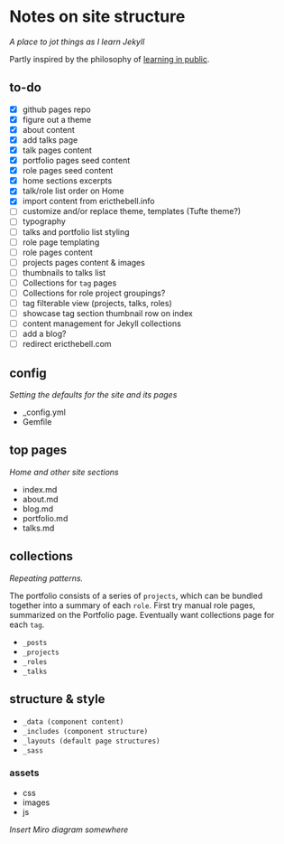 # Notes on site structure

*A place to jot things as I learn Jekyll*

Partly inspired by the philosophy of [learning in public](https://www.swyx.io/learn-in-public/).

## to-do

- [x] github pages repo
- [x] figure out a theme
- [x] about content
- [x] add talks page
- [x] talk pages content
- [x] portfolio pages seed content
- [x] role pages seed content
- [x] home sections excerpts
- [x] talk/role list order on Home
- [x] import content from ericthebell.info
- [ ] customize and/or replace theme, templates (Tufte theme?)
- [ ] typography
- [ ] talks and portfolio list styling
- [ ] role page templating
- [ ] role pages content
- [ ] projects pages content & images
- [ ] thumbnails to talks list
- [ ] Collections for `tag` pages
- [ ] Collections for role project groupings?
- [ ] tag filterable view (projects, talks, roles)
- [ ] showcase tag section thumbnail row on index
- [ ] content management for Jekyll collections
- [ ] add a blog?
- [ ] redirect ericthebell.com

## config

*Setting the defaults for the site and its pages*

- _config.yml
- Gemfile

## top pages

*Home and other site sections*

- index.md
- about.md
- blog.md
- portfolio.md
- talks.md

## collections

*Repeating patterns.* 

The portfolio consists of a series of `projects`, which can be bundled together into a summary of each `role`. First try manual role pages, summarized on the Portfolio page. Eventually want collections page for each `tag`.

- `_posts`
- `_projects`
- `_roles`
- `_talks`

## structure & style

- `_data (component content)`
- `_includes (component structure)`
- `_layouts (default page structures)`
- `_sass`

### assets

- css
- images
- js

*Insert Miro diagram somewhere*